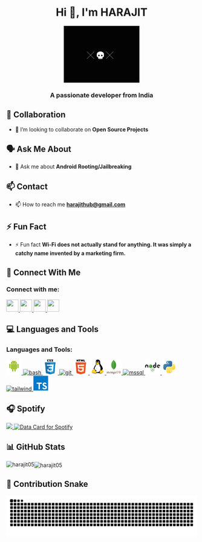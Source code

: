 <h1 align="center">Hi 👋, I'm HARAJIT</h1>
<p align="center">
  <a href="https://github.com/HARAJIT05">
    <img src="ldr.gif" width="200px" height="150px" align="center" />
  </a>
</p>
<h3 align="center">A passionate developer from India</h3>

## 🤝 Collaboration
- 👯 I’m looking to collaborate on **Open Source Projects**

## 🗣️ Ask Me About
- 💬 Ask me about **Android Rooting/Jailbreaking**

## 📫 Contact
- 📫 How to reach me **harajithub@gmail.com**

## ⚡ Fun Fact
- ⚡ Fun fact **Wi-Fi does not actually stand for anything. It was simply a catchy name invented by a marketing firm.**

## 🔗 Connect With Me
<h3 align="left">Connect with me:</h3>
<p align="left"> 
  <a href="https://www.github.com/harajit05" target="_blank" rel="noreferrer">
    <img src="https://raw.githubusercontent.com/danielcranney/profileme-dev/main/public/icons/socials/github-dark.svg" width="32" height="32" />
  </a> 
  <a href="http://www.instagram.com/harajit.exe" target="_blank" rel="noreferrer">
    <img src="https://raw.githubusercontent.com/danielcranney/readme-generator/main/public/icons/socials/instagram.svg" width="32" height="32" />
  </a> 
  <a href="https://www.twitter.com/harajit9" target="_blank" rel="noreferrer">
    <img src="https://raw.githubusercontent.com/danielcranney/profileme-dev/main/public/icons/socials/twitter-dark.svg" width="32" height="32" />
  </a>
  <a href="https://www.linkedin.com/in/harajit-das-a89786235/" target="_blank" rel="noreferrer">
    <img src="https://raw.githubusercontent.com/danielcranney/profileme-dev/main/public/icons/socials/linkedin-dark.svg" width="32" height="32" />
  </a>
</p>

## 💻 Languages and Tools
<h3 align="left">Languages and Tools:</h3>
<p align="left"> 
  <a href="https://developer.android.com" target="_blank" rel="noreferrer"> 
    <img src="https://raw.githubusercontent.com/devicons/devicon/master/icons/android/android-original-wordmark.svg" alt="android" width="40" height="40"/> 
  </a> 
  <a href="https://www.gnu.org/software/bash/" target="_blank" rel="noreferrer"> 
    <img src="https://www.vectorlogo.zone/logos/gnu_bash/gnu_bash-icon.svg" alt="bash" width="40" height="40"/> 
  </a> 
  <a href="https://www.w3schools.com/css/" target="_blank" rel="noreferrer"> 
    <img src="https://raw.githubusercontent.com/devicons/devicon/master/icons/css3/css3-original-wordmark.svg" alt="css3" width="40" height="40"/> 
  </a> 
  <a href="https://git-scm.com/" target="_blank" rel="noreferrer"> 
    <img src="https://www.vectorlogo.zone/logos/git-scm/git-scm-icon.svg" alt="git" width="40" height="40"/> 
  </a> 
  <a href="https://www.w3.org/html/" target="_blank" rel="noreferrer"> 
    <img src="https://raw.githubusercontent.com/devicons/devicon/master/icons/html5/html5-original-wordmark.svg" alt="html5" width="40" height="40"/> 
  </a> 
  <a href="https://www.linux.org/" target="_blank" rel="noreferrer"> 
    <img src="https://raw.githubusercontent.com/devicons/devicon/master/icons/linux/linux-original.svg" alt="linux" width="40" height="40"/> 
  </a> 
  <a href="https://www.mongodb.com/" target="_blank" rel="noreferrer"> 
    <img src="https://raw.githubusercontent.com/devicons/devicon/master/icons/mongodb/mongodb-original-wordmark.svg" alt="mongodb" width="40" height="40"/> 
  </a> 
  <a href="https://www.microsoft.com/en-us/sql-server" target="_blank" rel="noreferrer"> 
    <img src="https://www.svgrepo.com/show/303229/microsoft-sql-server-logo.svg" alt="mssql" width="40" height="40"/> 
  </a> 
  <a href="https://nodejs.org" target="_blank" rel="noreferrer"> 
    <img src="https://raw.githubusercontent.com/devicons/devicon/master/icons/nodejs/nodejs-original-wordmark.svg" alt="nodejs" width="40" height="40"/> 
  </a> 
  <a href="https://www.python.org" target="_blank" rel="noreferrer"> 
    <img src="https://raw.githubusercontent.com/devicons/devicon/master/icons/python/python-original.svg" alt="python" width="40" height="40"/> 
  </a> 
  <a href="https://tailwindcss.com/" target="_blank" rel="noreferrer"> 
    <img src="https://www.vectorlogo.zone/logos/tailwindcss/tailwindcss-icon.svg" alt="tailwind" width="40" height="40"/> 
  </a> 
  <a href="https://www.typescriptlang.org/" target="_blank" rel="noreferrer"> 
    <img src="https://raw.githubusercontent.com/devicons/devicon/master/icons/typescript/typescript-original.svg" alt="typescript" width="40" height="40"/> 
  </a> 
</p>

## 🎧 Spotify
<p align="left">
  <a href="https://open.spotify.com/user/yhukg33ogtc9869hrnf2a04d5">
    <img src="https://spotify-github-profile.kittinanx.com/api/view.svg?uid=yhukg33ogtc9869hrnf2a04d5&cover_image=true&theme=novatorem&show_offline=true&background_color=121212&interchange=true&bar_color=d232bd&bar_color_cover=false">
    <a href="https://open.spotify.com/user/yhukg33ogtc9869hrnf2a04d5">
  <img src="https://data-card-for-spotify.herokuapp.com/api/card?user_id=yhukg33ogtc9869hrnf2a04d5&limit=3&hide_playing=1" alt="Data Card for Spotify">
</a>
  </a>
<br>
</p>

## 📊 GitHub Stats
<p><img align="left" src="https://github-readme-stats.vercel.app/api?username=Harajit05&show_icons=true&theme=synthwave&hide_border=true" alt="harajit05" /></p>
<p><img align="center" src="https://github-readme-streak-stats.herokuapp.com/?user=harajit05&&theme=synthwave&hide_border=true" alt="harajit05" /></p>

## 🐍 Contribution Snake
<a href="https://github.com/HARAJIT05"><img alt="Snake Gif" src="https://raw.githubusercontent.com/HARAJIT05/HARAJIT05/output/github-contribution-grid-snake-dark.svg"/></a>
